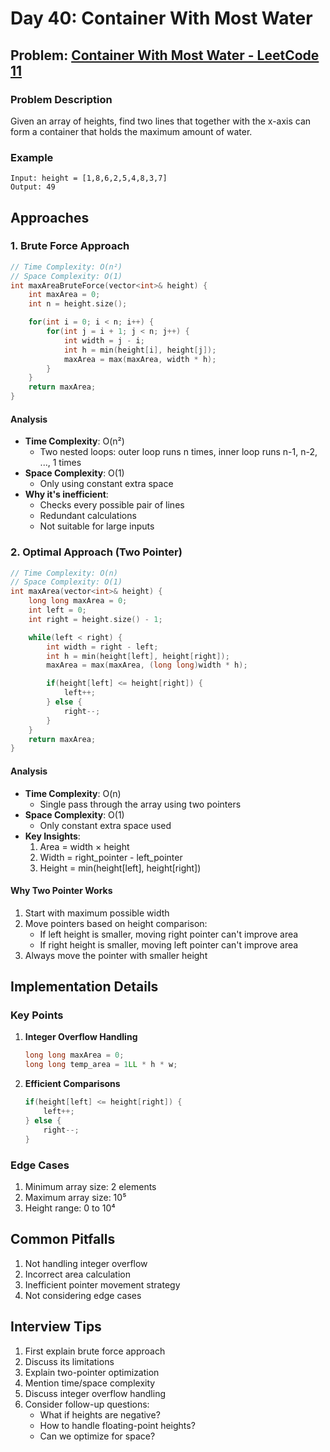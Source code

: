 # Day 40: Container With Most Water

## Problem: [Container With Most Water - LeetCode 11](https://leetcode.com/problems/container-with-most-water/)

### Problem Description

Given an array of heights, find two lines that together with the x-axis can form a container that holds the maximum amount of water.

### Example

```
Input: height = [1,8,6,2,5,4,8,3,7]
Output: 49
```

## Approaches

### 1. Brute Force Approach

```cpp
// Time Complexity: O(n²)
// Space Complexity: O(1)
int maxAreaBruteForce(vector<int>& height) {
    int maxArea = 0;
    int n = height.size();

    for(int i = 0; i < n; i++) {
        for(int j = i + 1; j < n; j++) {
            int width = j - i;
            int h = min(height[i], height[j]);
            maxArea = max(maxArea, width * h);
        }
    }
    return maxArea;
}
```

#### Analysis

- **Time Complexity**: O(n²)
  - Two nested loops: outer loop runs n times, inner loop runs n-1, n-2, ..., 1 times
- **Space Complexity**: O(1)
  - Only using constant extra space
- **Why it's inefficient**:
  - Checks every possible pair of lines
  - Redundant calculations
  - Not suitable for large inputs

### 2. Optimal Approach (Two Pointer)

```cpp
// Time Complexity: O(n)
// Space Complexity: O(1)
int maxArea(vector<int>& height) {
    long long maxArea = 0;
    int left = 0;
    int right = height.size() - 1;

    while(left < right) {
        int width = right - left;
        int h = min(height[left], height[right]);
        maxArea = max(maxArea, (long long)width * h);

        if(height[left] <= height[right]) {
            left++;
        } else {
            right--;
        }
    }
    return maxArea;
}
```

#### Analysis

- **Time Complexity**: O(n)
  - Single pass through the array using two pointers
- **Space Complexity**: O(1)
  - Only constant extra space used
- **Key Insights**:
  1. Area = width × height
  2. Width = right_pointer - left_pointer
  3. Height = min(height[left], height[right])

#### Why Two Pointer Works

1. Start with maximum possible width
2. Move pointers based on height comparison:
   - If left height is smaller, moving right pointer can't improve area
   - If right height is smaller, moving left pointer can't improve area
3. Always move the pointer with smaller height

## Implementation Details

### Key Points

1. **Integer Overflow Handling**

   ```cpp
   long long maxArea = 0;
   long long temp_area = 1LL * h * w;
   ```

2. **Efficient Comparisons**
   ```cpp
   if(height[left] <= height[right]) {
       left++;
   } else {
       right--;
   }
   ```

### Edge Cases

1. Minimum array size: 2 elements
2. Maximum array size: 10⁵
3. Height range: 0 to 10⁴

## Common Pitfalls

1. Not handling integer overflow
2. Incorrect area calculation
3. Inefficient pointer movement strategy
4. Not considering edge cases

## Interview Tips

1. First explain brute force approach
2. Discuss its limitations
3. Explain two-pointer optimization
4. Mention time/space complexity
5. Discuss integer overflow handling
6. Consider follow-up questions:
   - What if heights are negative?
   - How to handle floating-point heights?
   - Can we optimize for space?
